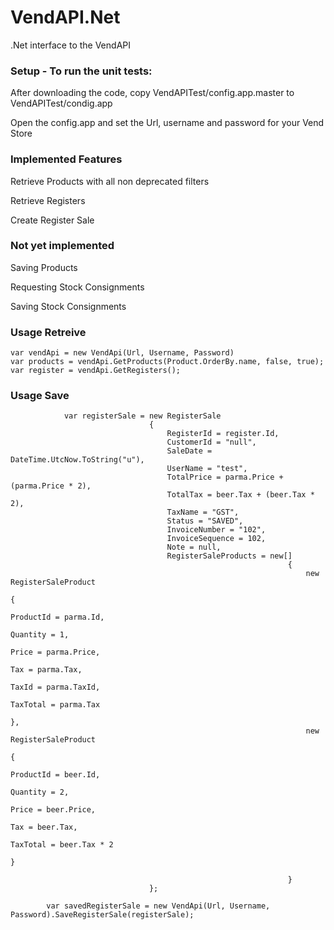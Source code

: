 VendAPI.Net
===========

.Net interface to the VendAPI


### Setup - To run the unit tests:

After downloading the code, copy VendAPITest/config.app.master to VendAPITest/condig.app

Open the config.app and set the Url, username and password for your Vend Store

### Implemented Features
Retrieve Products with all non deprecated filters

Retrieve Registers

Create Register Sale


### Not yet implemented
Saving Products

Requesting Stock Consignments

Saving Stock Consignments



### Usage Retreive

	var vendApi = new VendApi(Url, Username, Password)
	var products = vendApi.GetProducts(Product.OrderBy.name, false, true);
	var register = vendApi.GetRegisters();


### Usage Save

	            var registerSale = new RegisterSale
                                   {
                                       RegisterId = register.Id,
                                       CustomerId = "null",
                                       SaleDate = DateTime.UtcNow.ToString("u"),
                                       UserName = "test",
                                       TotalPrice = parma.Price + (parma.Price * 2),
                                       TotalTax = beer.Tax + (beer.Tax * 2),
                                       TaxName = "GST",
                                       Status = "SAVED",
                                       InvoiceNumber = "102",
                                       InvoiceSequence = 102,
                                       Note = null,
                                       RegisterSaleProducts = new[]
                                                                  {
                                                                      new RegisterSaleProduct
                                                                          {
                                                                              ProductId = parma.Id,
                                                                              Quantity = 1,
                                                                              Price = parma.Price,
                                                                              Tax = parma.Tax,
                                                                              TaxId = parma.TaxId,
                                                                              TaxTotal = parma.Tax
                                                                          },
                                                                      new RegisterSaleProduct
                                                                          {
                                                                              ProductId = beer.Id,
                                                                              Quantity = 2,
                                                                              Price = beer.Price,
                                                                              Tax = beer.Tax,
                                                                              TaxTotal = beer.Tax * 2
                                                                          }

                                                                  }
                                   };

            var savedRegisterSale = new VendApi(Url, Username, Password).SaveRegisterSale(registerSale);



	
